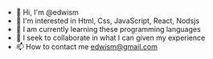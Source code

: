 - 👋 Hi, I'm @edwism
- 👀 I'm interested in Html, Css, JavaScript, React, Nodsjs
- 🌱 I am currently learning these programming languages
- 💞️ I seek to collaborate in what I can given my experience
- 📫 How to contact me edwism@gmail.com

<!---
edwism/edwism is a ✨ special ✨ repository because its `README.md` (this file) appears on your GitHub profile.
You can click the Preview link to take a look at your changes.
--->
